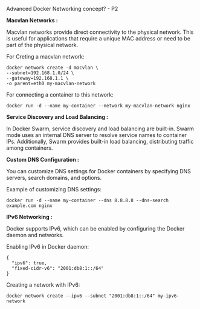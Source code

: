 Advanced Docker Networking concept? - P2

**Macvlan Networks :**

Macvlan networks provide direct connectivity to the physical network. This is useful for applications that require a unique MAC address or need to be part of the physical network.

For Creting a macvlan network:

	docker network create -d macvlan \
    --subnet=192.168.1.0/24 \
    --gateway=192.168.1.1 \
    -o parent=eth0 my-macvlan-network

For connecting a container to this network:

	docker run -d --name my-container --network my-macvlan-network nginx

**Service Discovery and Load Balancing :**

In Docker Swarm, service discovery and load balancing are built-in. Swarm mode uses an internal DNS server to resolve service names to container IPs. Additionally, Swarm provides built-in load balancing, distributing traffic among containers.

**Custom DNS Configuration :**

You can customize DNS settings for Docker containers by specifying DNS servers, search domains, and options.

Example of customizing DNS settings:

	docker run -d --name my-container --dns 8.8.8.8 --dns-search example.com nginx

**IPv6 Networking :**

Docker supports IPv6, which can be enabled by configuring the Docker daemon and networks.

Enabling IPv6 in Docker daemon:

	{
	  "ipv6": true,
	  "fixed-cidr-v6": "2001:db8:1::/64"
	}

Creating a network with IPv6:

	docker network create --ipv6 --subnet "2001:db8:1::/64" my-ipv6-network


